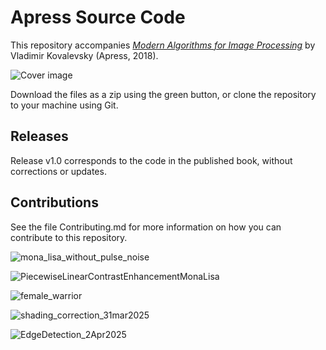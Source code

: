 # Apress Source Code

This repository accompanies [*Modern Algorithms for Image Processing*](https://www.apress.com/9781484242360) by Vladimir Kovalevsky (Apress, 2018).

[comment]: #cover
![Cover image](9781484242360.jpg)

Download the files as a zip using the green button, or clone the repository to your machine using Git.

## Releases

Release v1.0 corresponds to the code in the published book, without corrections or updates.

## Contributions

See the file Contributing.md for more information on how you can contribute to this repository.


![mona_lisa_without_pulse_noise](https://github.com/user-attachments/assets/b93b1c23-9895-4ecd-9c57-ecc5dac123ba)

![PiecewiseLinearContrastEnhancementMonaLisa](https://github.com/user-attachments/assets/e65e3aea-ef3a-4916-8d8d-1960f791be54)

![female_warrior](https://github.com/user-attachments/assets/d5693f97-9c8a-457e-adf6-358c518ce02b)

![shading_correction_31mar2025](https://github.com/user-attachments/assets/50289923-46d7-45aa-8b77-e32e79ce3ba8)

![EdgeDetection_2Apr2025](https://github.com/user-attachments/assets/943fd769-712a-4bda-8688-4654b8d58a12)
